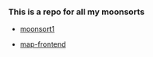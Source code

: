 ### This is a repo for all my moonsorts

- [moonsort1](https://moonsort-test-one.vercel.app)

- [map-frontend](https://map-frontend-challenge-01-one.vercel.app)
